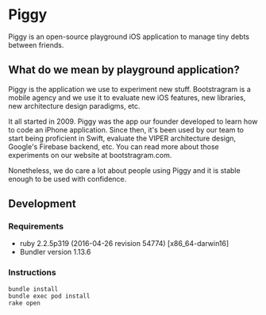 # Piggy

Piggy is an open-source playground iOS application to manage tiny debts between friends.


## What do we mean by playground application?

Piggy is the application we use to experiment new stuff. Bootstragram is a
mobile agency and we use it to evaluate new iOS features, new libraries, new
architecture design paradigms, etc.

It all started in 2009. Piggy was the app our founder developed to learn how
to code an iPhone application. Since then, it's been used by our team to start
being proficient in Swift, evaluate the VIPER architecture design, Google's
Firebase backend, etc. You can read more about those experiments on our website
at bootstragram.com.

Nonetheless, we do care a lot about people using Piggy and it is stable enough
to be used with confidence.


## Development

### Requirements

* ruby 2.2.5p319 (2016-04-26 revision 54774) [x86_64-darwin16]
* Bundler version 1.13.6

### Instructions

    bundle install
    bundle exec pod install
    rake open
